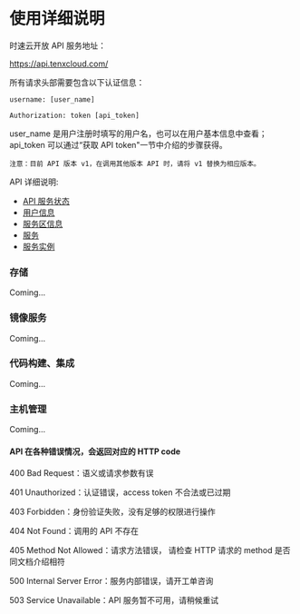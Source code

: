 # 使用详细说明

时速云开放 API 服务地址：

https://api.tenxcloud.com/

所有请求头部需要包含以下认证信息：

    username: [user_name]

    Authorization: token [api_token]

user_name 是用户注册时填写的用户名，也可以在用户基本信息中查看；api_token 可以通过“获取 API token"一节中介绍的步骤获得。

    注意：目前 API 版本 v1，在调用其他版本 API 时，请将 v1 替换为相应版本。


API 详细说明:
   * [API 服务状态](status.md)
   * [用户信息](auth.md)
   * [服务区信息](regions.md)
   * [服务](services.md)
   * [服务实例](instances.md)

### 存储
Coming...

### 镜像服务
Coming...

### 代码构建、集成
Coming...

### 主机管理
Coming...

#### API 在各种错误情况，会返回对应的 HTTP code

400	Bad Request：语义或请求参数有误

401	Unauthorized：认证错误，access token 不合法或已过期

403 Forbidden：身份验证失败，没有足够的权限进行操作

404	Not Found：调用的 API 不存在

405	Method Not Allowed：请求方法错误， 请检查 HTTP 请求的 method 是否同文档介绍相符

500	Internal Server Error：服务内部错误，请开工单咨询

503	Service Unavailable：API 服务暂不可用，请稍候重试

